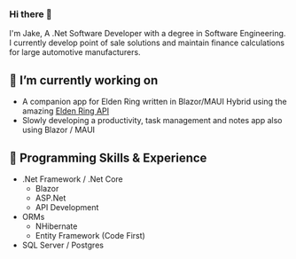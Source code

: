 ### Hi there 👋

I'm Jake, A .Net Software Developer with a degree in Software Engineering. I currently develop point of sale solutions and maintain finance calculations for large automotive manufacturers.

## 🔧 I’m currently working on
- A companion app for Elden Ring written in Blazor/MAUI Hybrid using the amazing [Elden Ring API](https://docs.eldenring.fanapis.com/)
- Slowly developing a productivity, task management and notes app also using Blazor / MAUI
 
## 🧠 Programming Skills & Experience
* .Net Framework / .Net Core
    * Blazor
    * ASP.Net
    * API Development
* ORMs
    * NHibernate
    * Entity Framework (Code First)
* SQL Server / Postgres
